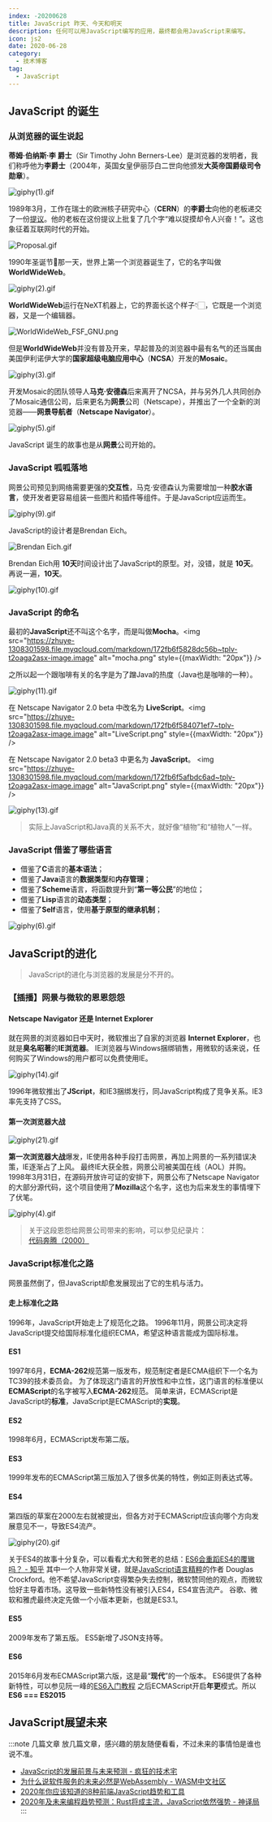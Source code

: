 ```yaml
---
index: -20200628
title: JavaScript 昨天、今天和明天
description: 任何可以用JavaScript编写的应用，最终都会用JavaScript来编写。
icon: js2
date: 2020-06-28
category:
  - 技术博客
tag:
  - JavaScript
---
```


## JavaScript 的诞生

### 从浏览器的诞生说起

**蒂姆·伯纳斯·李 爵士**（Sir Timothy John Berners-Lee）是浏览器的发明者，我们称呼他为**李爵士**（2004年，英国女皇伊丽莎白二世向他颁发**大英帝国爵级司令勋章**）。

![giphy(1).gif](https://zhuye-1308301598.file.myqcloud.com/markdown/172fb6f53620ab3d~tplv-t2oaga2asx-image.image)

1989年3月，工作在瑞士的欧洲核子研究中心（**CERN**）的**李爵士**向他的老板递交了一份[提议](http://info.cern.ch/Proposal.html)。他的老板在这份提议上批复了几个字“难以捉摸却令人兴奋！”。这也象征着互联网时代的开始。

![Proposal.gif](https://zhuye-1308301598.file.myqcloud.com/markdown/172fb6f5363e96db~tplv-t2oaga2asx-image.image)

1990年圣诞节🎄那一天，世界上第一个浏览器诞生了，它的名字叫做**WorldWideWeb**。

![giphy(2).gif](https://zhuye-1308301598.file.myqcloud.com/markdown/172fb6f53b018867~tplv-t2oaga2asx-image.image)


**WorldWideWeb**运行在NeXT机器上，它的界面长这个样子👇🏻，它既是一个浏览器，又是一个编辑器。


![WorldWideWeb_FSF_GNU.png](https://zhuye-1308301598.file.myqcloud.com/markdown/172fb6f53b190d90~tplv-t2oaga2asx-image.image)

但是**WorldWideWeb**并没有普及开来，早起普及的浏览器中最有名气的还当属由美国伊利诺伊大学的**国家超级电脑应用中心**（**NCSA**）开发的**Mosaic**。

![giphy(3).gif](https://zhuye-1308301598.file.myqcloud.com/markdown/172fb6f53b2796ec~tplv-t2oaga2asx-image.image)

开发Mosaic的团队领导人**马克·安德森**后来离开了NCSA，并与另外几人共同创办了Mosaic通信公司，后来更名为**网景**公司（Netscape），并推出了一个全新的浏览器——**网景导航者**（**Netscape Navigator**）。

![giphy(5).gif](https://zhuye-1308301598.file.myqcloud.com/markdown/172fb6f53b3017e0~tplv-t2oaga2asx-image.image)

JavaScript 诞生的故事也是从**网景**公司开始的。

### JavaScript 呱呱落地

网景公司预见到网络需要更强的**交互性**，马克·安德森认为需要增加一种**胶水语言**，使开发者更容易组装一些图片和插件等组件。于是JavaScript应运而生。

![giphy(9).gif](https://zhuye-1308301598.file.myqcloud.com/markdown/172fb6f570f0af8d~tplv-t2oaga2asx-image.image)

JavaScript的设计者是Brendan Eich。

![Brendan Eich.gif](https://zhuye-1308301598.file.myqcloud.com/markdown/172fb6f57844014e~tplv-t2oaga2asx-image.image)

Brendan Eich用 **10天**时间设计出了JavaScript的原型。对，没错，就是 **10天**。再说一遍，**10天**。

![giphy(10).gif](https://zhuye-1308301598.file.myqcloud.com/markdown/172fb6f57e37998f~tplv-t2oaga2asx-image.image)

### JavaScript 的命名

最初的**JavaScript**还不叫这个名字，而是叫做**Mocha**。<img src="https://zhuye-1308301598.file.myqcloud.com/markdown/172fb6f5828dc56b~tplv-t2oaga2asx-image.image" alt="mocha.png" style={{maxWidth: "20px"}} />

之所以起一个跟咖啡有关的名字是为了蹭Java的热度（Java也是咖啡的一种）。

![giphy(11).gif](https://zhuye-1308301598.file.myqcloud.com/markdown/172fb6f5846e9bae~tplv-t2oaga2asx-image.image)

在 Netscape Navigator 2.0 beta 中改名为 **LiveScript**。<img src="https://zhuye-1308301598.file.myqcloud.com/markdown/172fb6f584071ef7~tplv-t2oaga2asx-image.image" alt="LiveScript.png" style={{maxWidth: "20px"}} />

在 Netscape Navigator 2.0 beta3 中更名为 **JavaScript**。 <img src="https://zhuye-1308301598.file.myqcloud.com/markdown/172fb6f5afbdc6ad~tplv-t2oaga2asx-image.image" alt="JavaScript.png" style={{maxWidth: "20px"}} />

![giphy(13).gif](https://zhuye-1308301598.file.myqcloud.com/markdown/172fb6f5b429d219~tplv-t2oaga2asx-image.image)

> 实际上JavaScript和Java真的关系不大，就好像“植物”和“植物人”一样。

### JavaScript 借鉴了哪些语言

- 借鉴了**C**语言的**基本语法**；
- 借鉴了**Java**语言的**数据类型**和**内存管理**；
- 借鉴了**Scheme**语言，将函数提升到“**第一等公民**”的地位；
- 借鉴了**Lisp**语言的**动态类型**；
- 借鉴了**Self**语言，使用**基于原型的继承机制**；

![giphy(6).gif](https://zhuye-1308301598.file.myqcloud.com/markdown/172fb6f601de153c~tplv-t2oaga2asx-image.image)

## JavaScript的进化

> JavaScript的进化与浏览器的发展是分不开的。

### 【插播】网景与微软的恩恩怨怨

#### Netscape Navigator 还是 Internet Explorer

就在网景的浏览器如日中天时，微软推出了自家的浏览器 **Internet Explorer**，也就是**臭名昭著**的**IE浏览器**。
IE浏览器与Windows捆绑销售，用微软的话来说，任何购买了Windows的用户都可以免费使用IE。

![giphy(14).gif](https://zhuye-1308301598.file.myqcloud.com/markdown/172fb6f601d7eb22~tplv-t2oaga2asx-image.image)

1996年微软推出了**JScript**，和IE3捆绑发行，同JavaScript构成了竞争关系。IE3率先支持了CSS。

#### 第一次浏览器大战

![giphy(21).gif](https://zhuye-1308301598.file.myqcloud.com/markdown/172fb6f601e93747~tplv-t2oaga2asx-image.image)

**第一次浏览器大战**爆发，IE使用各种手段打击网景，再加上网景的一系列错误决策，IE逐渐占了上风。
最终IE大获全胜，网景公司被美国在线（AOL）并购。
1998年3月31日，在源码开放许可证的安排下，网景公布了Netscape Navigator的大部分源代码，这个项目使用了**Mozilla**这个名字，这也为后来发生的事情埋下了伏笔。

![giphy(4).gif](https://zhuye-1308301598.file.myqcloud.com/markdown/172fb6f6072afb9a~tplv-t2oaga2asx-image.image)

> 关于这段恩怨给网景公司带来的影响，可以参见纪录片：[代码奔腾（2000）](https://www.bilibili.com/video/av15989846?from=search&seid=10504290183249367310)

### JavaScript标准化之路

网景虽然倒了，但JavaScript却愈发展现出了它的生机与活力。

#### 走上标准化之路

1996年，JavaScript开始走上了规范化之路。
1996年11月，网景公司决定将JavaScript提交给国际标准化组织ECMA，希望这种语言能成为国际标准。

#### ES1

1997年6月，**ECMA-262**规范第一版发布，规范制定者是ECMA组织下一个名为TC39的技术委员会。
为了体现这门语言的开放性和中立性，这门语言的标准便以**ECMAScript**的名字被写入**ECMA-262**规范。
简单来讲，ECMAScript是JavaScript的**标准**，JavaScript是ECMAScript的**实现**。

#### ES2

1998年6月，ECMAScript发布第二版。

#### ES3

1999年发布的ECMAScript第三版加入了很多优美的特性，例如正则表达式等。

#### ES4

第四版的草案在2000左右就被提出，但各方对于ECMAScript应该向哪个方向发展意见不一，导致ES4流产。

![giphy(20).gif](https://zhuye-1308301598.file.myqcloud.com/markdown/172fb6f60f30f8c6~tplv-t2oaga2asx-image.image)

关于ES4的故事十分复杂，可以看看尤大和贺老的总结：[ES6会重蹈ES4的覆辙吗？ - 知乎](https://www.zhihu.com/question/24715618/answer/34794413)
其中一个人物非常关键，就是[JavaScript语言精粹](https://www.itpanda.net/book/334)的作者 Douglas Crockford。他不希望JavaScript变得繁杂失去控制，微软赞同他的观点，而微软恰好主导着市场。这导致一些新特性没有被引入ES4，ES4宣告流产。
谷歌、微软和雅虎最终决定先做一个小版本更新，也就是ES3.1。

#### ES5

2009年发布了第五版。
ES5新增了JSON支持等。

#### ES6

2015年6月发布ECMAScript第六版，这是最“**现代**”的一个版本。
ES6提供了各种新特性，可以参见阮一峰的[ES6入门教程](https://es6.ruanyifeng.com/)
之后ECMAScript开启**年更**模式。所以**ES6 === ES2015**

## JavaScript展望未来

:::note 几篇文章
放几篇文章，感兴趣的朋友随便看看，不过未来的事情怕是谁也说不准。
- [JavaScript的发展前景与未来预测 - 疯狂的技术宅](https://segmentfault.com/a/1190000019774239#item-2)
- [为什么说软件服务的未来必然是WebAssembly - WASM中文社区](https://segmentfault.com/a/1190000021172497)
- [2020年你应该知道的8种前端JavaScript趋势和工具](https://www.infoq.cn/article/VdJX0JkmSm_dkJBgF23r)
- [2020年及未来编程趋势预测：Rust将成主流，JavaScript依然强势 - 神译局](https://36kr.com/p/5233792)
:::